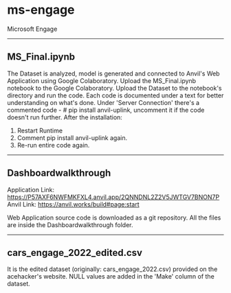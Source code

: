 # ms-engage
Microsoft Engage


----------------
MS_Final.ipynb
----------------

The Dataset is analyzed, model is generated and connected to Anvil's Web Application using Google Colaboratory.
Upload the MS_Final.ipynb notebook to the Google Colaboratory. Upload the Dataset to the notebook's directory and run the code.
Each code is documented under a text for better understanding on what's done.
Under 'Server Connection' there's a commented code - # pip install anvil-uplink, uncomment it if the code doesn't run further. After the installation:
  1. Restart Runtime
  2. Comment pip install anvil-uplink again.
  3. Re-run entire code again.
 
----------------
Dashboardwalkthrough
----------------

Application Link: https://P57AXF6NWFMKFXL4.anvil.app/2QNNDNL2Z2V5JWTGV7BNON7P
Anvil Link: https://anvil.works/build#page:start

Web Application source code is downloaded as a git repository. All the files are inside the Dashboardwalkthrough folder.

----------------
cars_engage_2022_edited.csv
----------------

It is the edited dataset (originally: cars_engage_2022.csv) provided on the acehacker's website. NULL values are added in the 'Make' column of the dataset.
